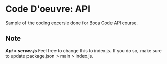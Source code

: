 # Code D'oeuvre: API
Sample of the coding excersie done for Boca Code API course.

## Note
***Api > server.js***
Feel free to change this to index.js. If you do so, make sure to update package.json > main > index.js.